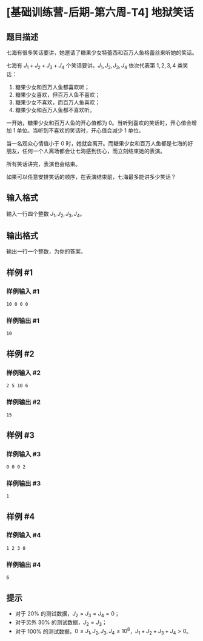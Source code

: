 # [基础训练营-后期-第六周-T4] 地狱笑话

## 题目描述

七海有很多笑话要讲，她邀请了糖果少女特蕾西和百万人鱼格蕾丝来听她的笑话。

七海有 $J_1+J_2+J_3+J_4$ 个笑话要讲。$J_1,J_2,J_3,J_4$ 依次代表第 $1,2,3,4$ 类笑话：

 1. 糖果少女和百万人鱼都喜欢听；
 2. 糖果少女喜欢，但百万人鱼不喜欢；
 3. 糖果少女不喜欢，而百万人鱼喜欢；
 4. 糖果少女和百万人鱼都不喜欢听。

一开始，糖果少女和百万人鱼的开心值都为 $0$。当听到喜欢的笑话时，开心值会增加 $1$ 单位。当听到不喜欢的笑话时，开心值会减少 $1$ 单位。

当一名观众心情值小于 $0$ 时，她就会离开。而糖果少女和百万人鱼都是七海的好朋友，任何一个人离场都会让七海感到伤心，而立刻结束她的表演。

所有笑话讲完，表演也会结束。

如果可以任意安排笑话的顺序，在表演结束前，七海最多能讲多少笑话？

## 输入格式

输入一行四个整数 $J_1,J_2,J_3,J_4$。

## 输出格式

输出一行一个整数，为你的答案。

## 样例 #1

### 样例输入 #1

```
10 0 0 0
```

### 样例输出 #1

```
10
```

## 样例 #2

### 样例输入 #2

```
2 5 10 6
```

### 样例输出 #2

```
15
```

## 样例 #3

### 样例输入 #3

```
0 0 0 2
```

### 样例输出 #3

```
1
```

## 样例 #4

### 样例输入 #4

```
1 2 3 0
```

### 样例输出 #4

```
6
```

## 提示

- 对于 $20\%$ 的测试数据，$J_2=J_3=J_4=0$；
 - 对于另外 $30\%$ 的测试数据，$J_2=J_3$；
 - 对于 $100\%$ 的测试数据，$0 \le J_1,J_2,J_3,J_4 \le 10^8$，$J_1+J_2+J_3+J_4 > 0$。